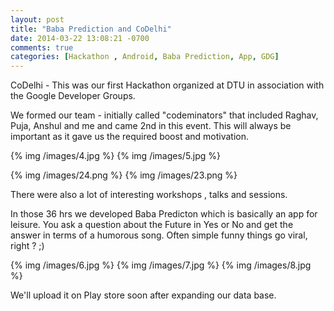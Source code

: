 ```yaml
---
layout: post
title: "Baba Prediction and CoDelhi"
date: 2014-03-22 13:08:21 -0700
comments: true
categories: [Hackathon , Android, Baba Prediction, App, GDG]
---
```


CoDelhi - This was our first Hackathon organized at DTU in association with the Google Developer Groups.

We formed our team - initially called "codeminators" that included Raghav, Puja, Anshul and me and came 2nd in this event.
This will always be important as it gave us the required boost and motivation.



{% img /images/4.jpg   %}
{% img /images/5.jpg   %}


{% img /images/24.png  %}
{% img /images/23.png  %}

There were also a lot of interesting workshops , talks and sessions.

In those 36 hrs we developed Baba Predicton which is basically an app for leisure. You ask a question about the Future in Yes or No and get the answer in terms of a humorous song. Often simple funny things go viral, right ? ;)

{% img  /images/6.jpg  %}
{% img  /images/7.jpg   %}
{% img  /images/8.jpg   %}


We'll upload it on Play store soon after expanding our data base.
